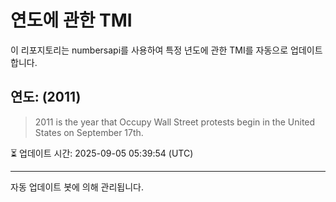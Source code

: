 
# 연도에 관한 TMI

이 리포지토리는 numbersapi를 사용하여 특정 년도에 관한 TMI를 자동으로 업데이트합니다.

## 연도: (2011)
> 2011 is the year that Occupy Wall Street protests begin in the United States on September 17th.

⏳ 업데이트 시간: 2025-09-05 05:39:54 (UTC)

---
자동 업데이트 봇에 의해 관리됩니다.
